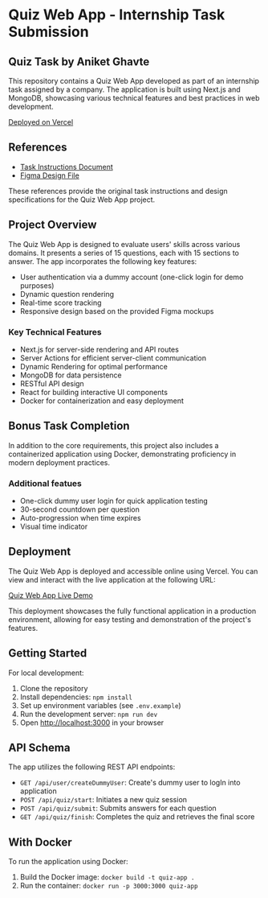 # Quiz Web App - Internship Task Submission

## Quiz Task by Aniket Ghavte

This repository contains a Quiz Web App developed as part of an internship task assigned by a company. The application is built using Next.js and MongoDB, showcasing various technical features and best practices in web development.

[Deployed on Vercel]([https://quiz-web-app-aniket.vercel.app/])


## References

- [Task Instructions Document](https://drive.google.com/file/d/12MWlB6WKTdSg78j38zy0Rd-dxiyoclOH/view)
- [Figma Design File](https://www.figma.com/file/sz65ABV7RBrLzgIp8OQSB4/Frontend-Assignment)

These references provide the original task instructions and design specifications for the Quiz Web App project.

## Project Overview

The Quiz Web App is designed to evaluate users' skills across various domains. It presents a series of 15 questions, each with 15 sections to answer. The app incorporates the following key features:

- User authentication via a dummy account (one-click login for demo purposes)
- Dynamic question rendering
- Real-time score tracking
- Responsive design based on the provided Figma mockups

### Key Technical Features

- Next.js for server-side rendering and API routes
- Server Actions for efficient server-client communication
- Dynamic Rendering for optimal performance
- MongoDB for data persistence
- RESTful API design
- React for building interactive UI components
- Docker for containerization and easy deployment

## Bonus Task Completion

In addition to the core requirements, this project also includes a containerized application using Docker, demonstrating proficiency in modern deployment practices.

### Additional featues
- One-click dummy user login for quick application testing
- 30-second countdown per question
- Auto-progression when time expires
- Visual time indicator


## Deployment

The Quiz Web App is deployed and accessible online using Vercel. You can view and interact with the live application at the following URL:

[Quiz Web App Live Demo](https://quiz-web-app-aniket.vercel.app/)

This deployment showcases the fully functional application in a production environment, allowing for easy testing and demonstration of the project's features.

## Getting Started

For local development:

1. Clone the repository
2. Install dependencies: `npm install`
3. Set up environment variables (see `.env.example`)
4. Run the development server: `npm run dev`
5. Open [http://localhost:3000](http://localhost:3000) in your browser

## API Schema

The app utilizes the following REST API endpoints:

- `GET /api/user/createDummyUser`: Create's dummy user to logIn into application
- `POST /api/quiz/start`: Initiates a new quiz session
- `POST /api/quiz/submit`: Submits answers for each question
- `GET /api/quiz/finish`: Completes the quiz and retrieves the final score

## With Docker

To run the application using Docker:

1. Build the Docker image: `docker build -t quiz-app .`
2. Run the container: `docker run -p 3000:3000 quiz-app`


